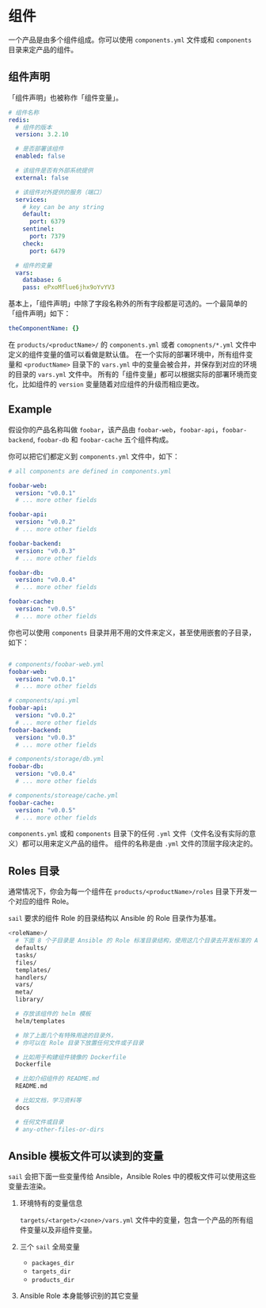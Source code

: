 # 组件

一个产品是由多个组件组成。你可以使用 `components.yml` 文件或和 `components` 目录来定产品的组件。

## 组件声明

「组件声明」也被称作「组件变量」。

```yaml
# 组件名称
redis:
  # 组件的版本
  version: 3.2.10

  # 是否部署该组件
  enabled: false

  # 该组件是否有外部系统提供
  external: false

  # 该组件对外提供的服务（端口）
  services:
    # key can be any string
    default:
      port: 6379
    sentinel:
      port: 7379
    check:
      port: 6479

  # 组件的变量
  vars:
    database: 6
    pass: ePxoMflue6jhx9oYvYV3
```

基本上，「组件声明」中除了字段名称外的所有字段都是可选的。一个最简单的「组件声明」如下：

```yaml
theComponentName: {}
```

在 `products/<productName>/` 的 `components.yml` 或者 `comopnents/*.yml` 文件中定义的组件变量的值可以看做是默认值。
在一个实际的部署环境中，所有组件变量和 `<productName>` 目录下的 `vars.yml` 中的变量会被合并，并保存到对应的环境的目录的 `vars.yml` 文件中。
所有的「组件变量」都可以根据实际的部署环境而变化，比如组件的 `version` 变量随着对应组件的升级而相应更改。

## Example

假设你的产品名称叫做 `foobar`，该产品由 `foobar-web`，`foobar-api`，`foobar-backend`, `foobar-db` 和 `foobar-cache` 五个组件构成。

你可以把它们都定义到 `components.yml` 文件中，如下：

```yaml
# all components are defined in components.yml

foobar-web:
  version: "v0.0.1"
  # ... more other fields

foobar-api:
  version: "v0.0.2"
  # ... more other fields

foobar-backend:
  version: "v0.0.3"
  # ... more other fields

foobar-db:
  version: "v0.0.4"
  # ... more other fields

foobar-cache:
  version: "v0.0.5"
  # ... more other fields
```

你也可以使用 `components` 目录并用不用的文件来定义，甚至使用嵌套的子目录，如下：

```yml

# components/foobar-web.yml
foobar-web:
  version: "v0.0.1"
  # ... more other fields

# components/api.yml
foobar-api:
  version: "v0.0.2"
  # ... more other fields
foobar-backend:
  version: "v0.0.3"
  # ... more other fields

# components/storage/db.yml
foobar-db:
  version: "v0.0.4"
  # ... more other fields

# components/storeage/cache.yml
foobar-cache:
  version: "v0.0.5"
  # ... more other fields
```

`components.yml` 或和 `components` 目录下的任何 `.yml` 文件（文件名没有实际的意义）都可以用来定义产品的组件。
组件的名称是由 `.yml` 文件的顶层字段决定的。


## Roles 目录

通常情况下，你会为每一个组件在 `products/<productName>/roles` 目录下开发一个对应的组件 Role。

`sail` 要求的组件 Role 的目录结构以 Ansible 的 Role 目录作为基准。

```bash
<roleName>/
  # 下面 8 个子目录是 Ansible 的 Role 标准目录结构，使用这几个目录去开发标准的 Ansible Role
  defaults/
  tasks/
  files/
  templates/
  handlers/
  vars/
  meta/
  library/

  # 存放该组件的 helm 模板
  helm/templates

  # 除了上面几个有特殊用途的目录外，
  # 你可以在 Role 目录下放置任何文件或子目录

  # 比如用于构建组件镜像的 Dockerfile
  Dockerfile

  # 比如介绍组件的 README.md
  README.md

  # 比如文档，学习资料等
  docs

  # 任何文件或目录
  # any-other-files-or-dirs
```

## Ansible 模板文件可以读到的变量

`sail` 会把下面一些变量传给 Ansible，Ansible Roles 中的模板文件可以使用这些变量去渲染。

1. 环境特有的变量信息

    `targets/<target>/<zone>/vars.yml` 文件中的变量，包含一个产品的所有组件变量以及非组件变量。

2. 三个 `sail` 全局变量

    - `packages_dir`
    - `targets_dir`
    - `products_dir`

3. Ansible Role 本身能够识别的其它变量
